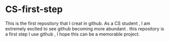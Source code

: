 # CS-first-step
This is the first repository that I creat in github.
As a CS student , I am extremely excited to see github becoming more abundant .
this repository is a first step I use github , I hope this can be a memorable
project.

